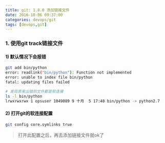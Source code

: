 ```yaml
---
title: git: 1.8.0 添加链接文件
date: 2016-10-06 09:37:00
categories: devops/git
tags: [devops,git]
---
```


### 1. 使用git track链接文件
#### 1) 默认情况下会报错
``` bash
git add bin/python
error: readlink("bin/python"): Function not implemented
error: unable to index file bin/python
fatal: updating files failed

# 发现原来出错的文件都是软连接
ls -l bin/python
lrwxrwxrwx 1 opsuser 1049089 9 十月  5 17:48 bin/python -> python2.7
```

#### 2) 打开git的软连接配置
``` bash
git config core.symlinks true
```
> 打开此配置之后，再去添加链接文件就ok了
